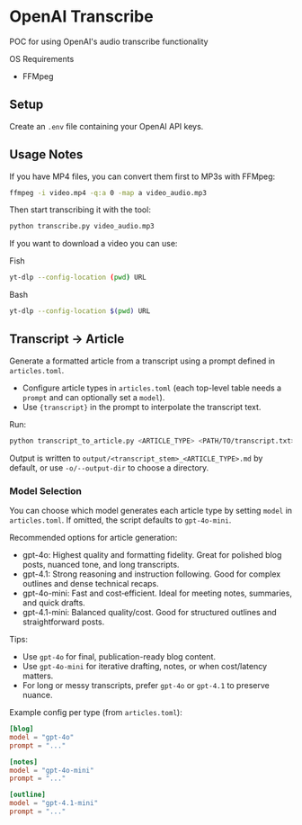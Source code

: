 OpenAI Transcribe
===

POC for using OpenAI's audio transcribe functionality


OS Requirements

- FFMpeg


## Setup

Create an `.env` file containing your OpenAI API keys.


## Usage Notes

If you have MP4 files, you can convert them first to MP3s with FFMpeg:

```sh
ffmpeg -i video.mp4 -q:a 0 -map a video_audio.mp3
```

Then start transcribing it with the tool:

```sh
python transcribe.py video_audio.mp3
```

If you want to download a video you can use:

Fish

```sh
yt-dlp --config-location (pwd) URL
```

Bash

```sh
yt-dlp --config-location $(pwd) URL
```

## Transcript → Article

Generate a formatted article from a transcript using a prompt defined in `articles.toml`.

- Configure article types in `articles.toml` (each top-level table needs a `prompt` and can optionally set a `model`).
- Use `{transcript}` in the prompt to interpolate the transcript text.

Run:

```sh
python transcript_to_article.py <ARTICLE_TYPE> <PATH/TO/transcript.txt>
```

Output is written to `output/<transcript_stem>_<ARTICLE_TYPE>.md` by default, or use `-o/--output-dir` to choose a directory.

### Model Selection

You can choose which model generates each article type by setting `model` in `articles.toml`. If omitted, the script defaults to `gpt-4o-mini`.

Recommended options for article generation:

- gpt-4o: Highest quality and formatting fidelity. Great for polished blog posts, nuanced tone, and long transcripts.
- gpt-4.1: Strong reasoning and instruction following. Good for complex outlines and dense technical recaps.
- gpt-4o-mini: Fast and cost‑efficient. Ideal for meeting notes, summaries, and quick drafts.
- gpt-4.1-mini: Balanced quality/cost. Good for structured outlines and straightforward posts.

Tips:
- Use `gpt-4o` for final, publication-ready blog content.
- Use `gpt-4o-mini` for iterative drafting, notes, or when cost/latency matters.
- For long or messy transcripts, prefer `gpt-4o` or `gpt-4.1` to preserve nuance.

Example config per type (from `articles.toml`):

```toml
[blog]
model = "gpt-4o"
prompt = "..."

[notes]
model = "gpt-4o-mini"
prompt = "..."

[outline]
model = "gpt-4.1-mini"
prompt = "..."
```
